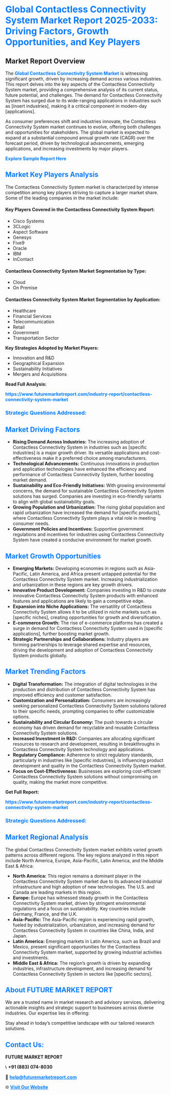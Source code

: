 <h1 style="color: #007BFF;">Global Contactless Connectivity System Market Report 2025-2033: Driving Factors, Growth Opportunities, and Key Players</h1>

<section id="overview">
<h2>Market Report Overview</h2>
<p>The <a href="https://www.futuremarketreport.com/industry-report/contactless-connectivity-system-market" style="color: #007BFF; text-decoration: none;"><strong>Global Contactless Connectivity System Market</strong></a> is witnessing significant growth, driven by increasing demand across various industries. This report delves into the key aspects of the Contactless Connectivity System market, providing a comprehensive analysis of its current status, future potential, and challenges. The demand for Contactless Connectivity System has surged due to its wide-ranging applications in industries such as [insert industries], making it a critical component in modern-day [applications].</p>
<p>As consumer preferences shift and industries innovate, the Contactless Connectivity System market continues to evolve, offering both challenges and opportunities for stakeholders. The global market is expected to expand at a substantial compound annual growth rate (CAGR) over the forecast period, driven by technological advancements, emerging applications, and increasing investments by major players.</p>
</section>

<section id="overview">
<p><a href="https://www.futuremarketreport.com/request-sample/reportId=34279" style="color: #007BFF; text-decoration: none;"><strong>Explore Sample Report Here</strong></a></p>
</section>

<section id="key-players">
<h2 style="color: #007BFF;">Market Key Players Analysis</h2>
<p>The Contactless Connectivity System market is characterized by intense competition among key players striving to capture a larger market share. Some of the leading companies in the market include:</p>
<h4>Key Players Covered in the Contactless Connectivity System Report:</h4>
<ul><li>Cisco Systems</li><li>3CLogic</li><li>Aspect Software</li><li>Genesys</li><li>Five9</li><li>Oracle</li><li>IBM</li><li>InContact</li></ul>
<h4>Contactless Connectivity System Market Segmentation by Type:</h4>
<ul><li>Cloud</li><li>On Premise</li></ul>

<h4>Contactless Connectivity System Market Segmentation by Application:</h4>
<ul><li>Healthcare</li><li>Financial Services</li><li>Telecommunication</li><li>Retail</li><li>Government</li><li>Transportation Sector</li></ul>
<p><strong>Key Strategies Adopted by Market Players:</strong></p>
<ul>
<li>Innovation and R&D</li>
<li>Geographical Expansion</li>
<li>Sustainability Initiatives</li>
<li>Mergers and Acquisitions</li>
</ul>
</section>

<section>
<p><strong>Read Full Analysis: </strong></p><a href="https://www.futuremarketreport.com/industry-report/contactless-connectivity-system-market" style="color: #007BFF; text-decoration: none;"><strong>https://www.futuremarketreport.com/industry-report/contactless-connectivity-system-market</strong></a>
<h3 style="color: #007BFF;">Strategic Questions Addressed:</h3>
</section>

<section id="driving-factors">
<h2 style="color: #007BFF;">Market Driving Factors</h2>
<ul>
<li><strong>Rising Demand Across Industries:</strong> The increasing adoption of Contactless Connectivity System in industries such as [specific industries] is a major growth driver. Its versatile applications and cost-effectiveness make it a preferred choice among manufacturers.</li>
<li><strong>Technological Advancements:</strong> Continuous innovations in production and application technologies have enhanced the efficiency and performance of Contactless Connectivity System, further boosting market demand.</li>
<li><strong>Sustainability and Eco-Friendly Initiatives:</strong> With growing environmental concerns, the demand for sustainable Contactless Connectivity System solutions has surged. Companies are investing in eco-friendly variants to align with global sustainability goals.</li>
<li><strong>Growing Population and Urbanization:</strong> The rising global population and rapid urbanization have increased the demand for [specific products], where Contactless Connectivity System plays a vital role in meeting consumer needs.</li>
<li><strong>Government Policies and Incentives:</strong> Supportive government regulations and incentives for industries using Contactless Connectivity System have created a conducive environment for market growth.</li>
</ul>
</section>

<section id="growth-opportunities">
<h2 style="color: #007BFF;">Market Growth Opportunities</h2>
<ul>
<li><strong>Emerging Markets:</strong> Developing economies in regions such as Asia-Pacific, Latin America, and Africa present untapped potential for the Contactless Connectivity System market. Increasing industrialization and urbanization in these regions are key growth drivers.</li>
<li><strong>Innovative Product Development:</strong> Companies investing in R&D to create innovative Contactless Connectivity System products with enhanced features and applications are likely to gain a competitive edge.</li>
<li><strong>Expansion into Niche Applications:</strong> The versatility of Contactless Connectivity System allows it to be utilized in niche markets such as [specific niches], creating opportunities for growth and diversification.</li>
<li><strong>E-commerce Growth:</strong> The rise of e-commerce platforms has created a surge in demand for Contactless Connectivity System used in [specific applications], further boosting market growth.</li>
<li><strong>Strategic Partnerships and Collaborations:</strong> Industry players are forming partnerships to leverage shared expertise and resources, driving the development and adoption of Contactless Connectivity System products globally.</li>
</ul>
</section>

<section id="trending-factors">
<h2 style="color: #007BFF;">Market Trending Factors</h2>
<ul>
<li><strong>Digital Transformation:</strong> The integration of digital technologies in the production and distribution of Contactless Connectivity System has improved efficiency and customer satisfaction.</li>
<li><strong>Customization and Personalization:</strong> Consumers are increasingly seeking personalized Contactless Connectivity System solutions tailored to their specific needs, prompting companies to offer customizable options.</li>
<li><strong>Sustainability and Circular Economy:</strong> The push towards a circular economy has driven demand for recyclable and reusable Contactless Connectivity System solutions.</li>
<li><strong>Increased Investment in R&D:</strong> Companies are allocating significant resources to research and development, resulting in breakthroughs in Contactless Connectivity System technology and applications.</li>
<li><strong>Regulatory Compliance:</strong> Adherence to strict regulatory standards, particularly in industries like [specific industries], is influencing product development and quality in the Contactless Connectivity System market.</li>
<li><strong>Focus on Cost-Effectiveness:</strong> Businesses are exploring cost-efficient Contactless Connectivity System solutions without compromising on quality, making the market more competitive.</li>
</ul>
</section>

<section>
<p><strong>Get Full Report: </strong></p><a href="https://www.futuremarketreport.com/industry-report/contactless-connectivity-system-market" style="color: #007BFF; text-decoration: none;"><strong>https://www.futuremarketreport.com/industry-report/contactless-connectivity-system-market</strong></a>
<h3 style="color: #007BFF;">Strategic Questions Addressed:</h3>
</section>


<section id="regional-analysis">
<h2 style="color: #007BFF;">Market Regional Analysis</h2>
<p>The global Contactless Connectivity System market exhibits varied growth patterns across different regions. The key regions analyzed in this report include North America, Europe, Asia-Pacific, Latin America, and the Middle East & Africa:</p>
<ul>
<li><strong>North America:</strong> This region remains a dominant player in the Contactless Connectivity System market due to its advanced industrial infrastructure and high adoption of new technologies. The U.S. and Canada are leading markets in this region.</li>
<li><strong>Europe:</strong> Europe has witnessed steady growth in the Contactless Connectivity System market, driven by stringent environmental regulations and a focus on sustainability. Key countries include Germany, France, and the U.K.</li>
<li><strong>Asia-Pacific:</strong> The Asia-Pacific region is experiencing rapid growth, fueled by industrialization, urbanization, and increasing demand for Contactless Connectivity System in countries like China, India, and Japan.</li>
<li><strong>Latin America:</strong> Emerging markets in Latin America, such as Brazil and Mexico, present significant opportunities for the Contactless Connectivity System market, supported by growing industrial activities and investments.</li>
<li><strong>Middle East & Africa:</strong> The region’s growth is driven by expanding industries, infrastructure development, and increasing demand for Contactless Connectivity System in sectors like [specific sectors].</li>
</ul>
</section>

<footer>
<h2 style="color: #007BFF;">About FUTURE MARKET REPORT</h2>
<p>We are a trusted name in market research and advisory services, delivering actionable insights and strategic support to businesses across diverse industries. Our expertise lies in offering:</p>

<p>Stay ahead in today’s competitive landscape with our tailored research solutions.</p>

<h2 style="color: #007BFF;">Contact Us:</h2>
<p><strong>FUTURE MARKET REPORT</strong></p>
<p>📞 <strong>+91 (883) 074-8030</strong></p>
<p>📧 <strong><a href="mailto:help@futuremarketreport.com" style="color: #007BFF;">help@futuremarketreport.com</a></strong></p>
<p>🌐 <strong><a href="https://www.futuremarketreport.com/" style="color: #007BFF;">Visit Our Website</a></strong></p>
</footer>